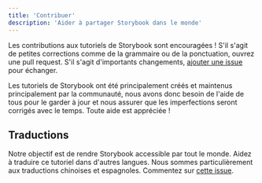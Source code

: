 ```yaml
---
title: 'Contribuer'
description: 'Aider à partager Storybook dans le monde'
---
```


Les contributions aux tutoriels de Storybook sont encouragées ! S'il s'agit de petites corrections comme de la grammaire ou de la ponctuation, ouvrez une pull request. S'il s'agit d'importants changements, [ajouter une issue](https://github.com/chromaui/learnstorybook.com/issues) pour échanger.

Les tutoriels de Storybook ont été principalement créés et maintenus principalement par la communauté, nous avons donc besoin de l'aide de tous pour le garder à jour et nous assurer que les imperfections seront corrigés avec le temps. Toute aide est appréciée !

## Traductions

Notre objectif est de rendre Storybook accessible par tout le monde. Aidez à traduire ce tutoriel dans d'autres langues. Nous sommes particulièrement aux traductions chinoises et espagnoles. Commentez sur [cette issue](https://github.com/chromaui/learnstorybook.com/issues/3).
